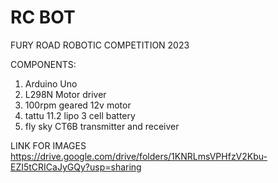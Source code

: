 # RC BOT
FURY ROAD ROBOTIC COMPETITION 2023

COMPONENTS:
1. Arduino Uno
2. L298N Motor driver
3. 100rpm geared 12v motor
4. tattu 11.2 lipo 3 cell battery
5. fly sky CT6B transmitter and receiver
    
LINK FOR IMAGES https://drive.google.com/drive/folders/1KNRLmsVPHfzV2Kbu-EZI5tCRICaJyGQy?usp=sharing
